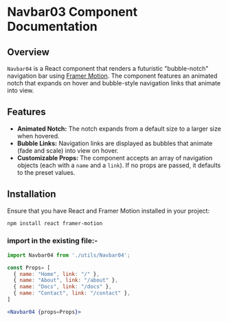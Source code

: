 # Navbar03 Component Documentation

## Overview

`Navbar04` is a React component that renders a futuristic "bubble-notch" navigation bar using [Framer Motion](https://www.framer.com/motion/). The component features an animated notch that expands on hover and bubble-style navigation links that animate into view.

## Features

- **Animated Notch:** The notch expands from a default size to a larger size when hovered.
- **Bubble Links:** Navigation links are displayed as bubbles that animate (fade and scale) into view on hover.
- **Customizable Props:** The component accepts an array of navigation objects (each with a `name` and a `link`). If no props are passed, it defaults to the preset values.

## Installation

Ensure that you have React and Framer Motion installed in your project:

```bash
npm install react framer-motion
```

### import in the existing file:-

```jsx
import Navbar04 from './utils/Navbar04';

const Props= [
  { name: "Home", link: "/" },
  { name: "About", link: "/about" },
  { name: "Docs", link: "/docs" },
  { name: "Contact", link: "/contact" },
]

<Navbar04 {props=Props}>
```

